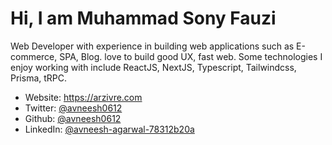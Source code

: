 # Hi, I am Muhammad Sony Fauzi


Web Developer with experience in building web applications such as E-commerce, SPA, Blog. love to build good UX, fast web. Some technologies I enjoy working with include ReactJS, NextJS, Typescript, Tailwindcss, Prisma, tRPC.

* Website: https://arzivre.com
* Twitter: [@avneesh0612](https://twitter.com/arzivre)
* Github: [@avneesh0612](https://github.com/arzivre)
* LinkedIn: [@avneesh-agarwal-78312b20a](https://www.linkedin.com/in/muhammad-sony-fauzi/)

